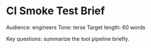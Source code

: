 # CI Smoke Test Brief
Audience: engineers
Tone: terse
Target length: 60 words

Key questions: summarize the tool pipeline briefly.

